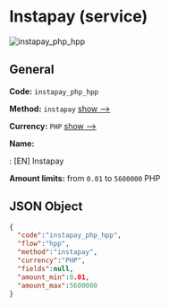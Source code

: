 
# Instapay (service) 
![instapay_php_hpp](https://static.openfintech.io/payment_methods/instapay_php_hpp/logo.svg?w=400&c=v0.59.26#w200)  

## General 
 
**Code:** `instapay_php_hpp` 
 
**Method:** `instapay` 
 [show -->](/payment-methods/instapay/) 
 
**Currency:** `PHP` [show -->](/currencies/PHP/) 
 
**Name:** 
 
:	[EN] Instapay 
 
**Amount limits:** from `0.01` to `5600000` PHP 

## JSON Object 

```json
{
  "code":"instapay_php_hpp",
  "flow":"hpp",
  "method":"instapay",
  "currency":"PHP",
  "fields":null,
  "amount_min":0.01,
  "amount_max":5600000
}
```  
